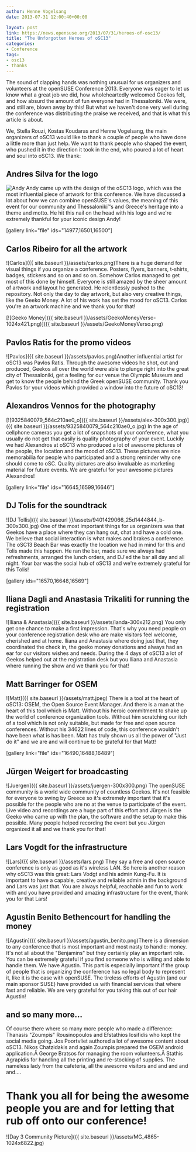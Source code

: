 ```yaml
---
author: Henne Vogelsang
date: 2013-07-31 12:00:40+00:00

layout: post
link: https://news.opensuse.org/2013/07/31/heroes-of-osc13/
title: "The Unforgotten Heroes of oSC13"
categories:
- Conference
tags:
- osc13
- thanks
---
```

The sound of clapping hands was nothing unusual for us organizers and volunteers at the openSUSE Conference 2013. Everyone was eager to let us know what a great job we did, how wholeheartedly welcomed Geekos felt, and how absurd the amount of fun everyone had in Thessaloniki. We were, and still are, blown away by this! But what we haven't done very well during the conference was distributing the praise we received, and that is what this article is about.

We, Stella Rouzi, Kostas Koudaras and Henne Vogelsang, the main organizers of oSC13 would like to thank a couple of people who have done a little more than just help. We want to thank people who shaped the event, who pushed it in the direction it took in the end, who poured a lot of heart and soul into oSC13. <!-- more -->We thank:



## Andres Silva for the logo


![Andy](https://si0.twimg.com/profile_images/378800000013634363/3d20e6460b2e4b83cf7052456b702006.jpeg)
Andy came up with the design of the oSC13 logo, which was the most influential piece of artwork for this conference. We have discussed a lot about how we can combine openSUSE's values, the meaning of this event for our community and Thessaloniki™s and Greece's heritage into a theme and motto. He hit this nail on the head with his logo and we're extremely thankful for your iconic design Andy!
  

[gallery link="file" ids="14977,16501,16500"]



## Carlos Ribeiro for all the artwork


![Carlos]({{ site.baseurl }}/assets/carlos.png)There is a huge demand for visual things if you organize a conference. Posters, flyers, banners, t-shirts, badges, stickers and so on and so on. Somehow Carlos managed to get most of this done by himself. Everyone is still amazed by the sheer amount of artwork and layout he generated. He relentlessly pushed to the repository. Not only the day to day artwork, but also very creative things, like the Geeko Money. A lot of his work has set the mood for oSC13. Carlos you're an artwork machine and we thank you for that!
  



[![Geeko Money]({{ site.baseurl }}/assets/GeekoMoneyVerso-1024x421.png)]({{ site.baseurl }}/assets/GeekoMoneyVerso.png)





## Pavlos Ratis for the promo videos


![Pavlos]({{ site.baseurl }}/assets/pavlos.png)Another influential artist for oSC13 was Pavlos Ratis. Through the awesome videos he shot, cut and produced, Geekos all over the world were able to plunge right into the great city of Thessaloniki, get a feeling for our venue the Olympic Museum and get to know the people behind the Greek openSUSE community. Thank you Pavlos for your videos which provided a window into the future of oSC13!
  





## Alexandros Vennos for the photography


[![9325840079_564c210ae0_o]({{ site.baseurl }}/assets/alex-300x300.jpg)]({{ site.baseurl }}/assets/9325840079_564c210ae0_o.jpg)
In the age of cellphone cameras you get a lot of snapshots of your conference, what you usually do not get that easily is quality photography of your event. Luckily we had Alexandros at oSC13 who produced a lot of awesome pictures of the people, the location and the mood of oSC13. These pictures are nice memorabilia for people who participated and a strong reminder why one should come to oSC. Quality pictures are also invaluable as marketing material for future events. We are grateful for your awesome pictures Alexandros!
  

[gallery link="file" ids="16645,16599,16646"]



## DJ Tolis for the soundtrack


![DJ Tollis]({{ site.baseurl }}/assets/9401429066_25d1444844_b-300x300.jpg)
One of the most important things for us organizers was that Geekos have a place where they can hang out, chat and have a cold one. We believe that social interaction is what makes and brakes a conference. The oSC13 Beach Bar was exactly the location we had in mind for this and Tolis made this happen. He ran the bar, made sure we always had refreshments, arranged the lunch orders, and DJ'ed the bar all day and all night. Your bar was the social hub of oSC13 and we're extremely grateful for this Tolis!
  

[gallery ids="16570,16648,16569"]



## Iliana Dagli and Anastasia Trikaliti for running the registration


![Iliana & Anastasia]({{ site.baseurl }}/assets/ianda-300x212.png)
You only get one chance to make a first impression. That's why you need people on your conference registration desk who are make visitors feel welcome, cherished and at home. Iliana and Anastasia where doing just that, they coordinated the check in, the geeko money donations and always had an ear for our visitors wishes and needs. During the 4 days of oSC13 a lot of Geekos helped out at the registration desk but you Iliana and Anastasia where running the show and we thank you for that!
  




## Matt Barringer for OSEM


![Matt]({{ site.baseurl }}/assets/matt.jpeg)
There is a tool at the heart of oSC13: OSEM, the Open Source Event Manager. And there is a man at the heart of this tool which is Matt. Without his heroic commitment to shake up the world of conference organization tools. Without him scratching our itch of a tool which is not only suitable, but made for free and open source conferences. Without his 34622 lines of code, this conference wouldn't have been what is has been. Matt has truly shown us all the power of "Just do it" and we are and will continue to be grateful for that Matt!
  

[gallery link="file" ids="16490,16488,16489"]



## Jürgen Weigert for broadcasting


![Juergen]({{ site.baseurl }}/assets/juergen-300x300.png)
The openSUSE community is a world wide community of countless Geekos. It's not feasible for everyone to swing by Greece so it's extremely important that it's possible for the people who are no at the venue to participate of the event. Live video and recordings are a huge part of this effort and Jürgen is the Geeko who came up with the plan, the software and the setup to make this possible. Many people helped recording the event but you Jürgen organized it all and we thank you for that!
  






## Lars Vogdt for the infrastructure


![Lars]({{ site.baseurl }}/assets/lars.png)
They say a free and open source conference is only as good as it's wireless LAN. So here is another reason why oSC13 was this great: Lars Vodgt and his admin Kung-Fu. It is important to have a capable, creative and reliable admin in the background and Lars was just that. You are always helpful, reachable and fun to work with and you have provided and amazing infrastructure for the event, thank you for that Lars!
  




## Agustin Benito Bethencourt for handling the money


![Agustin]({{ site.baseurl }}/assets/agustin_benito.png)There is a dimension to any conference that is most important and most nasty to handle: money. It's not all about the "Benjamins" but they certainly play an important role. You can be extremely grateful if you find someone who is willing and able to handle them. We have Agustin. This part is especially important if the group of people that is organizing the conference has no legal body to represent it, like it is the case with openSUSE. The tireless efforts of Agustin (and our main sponsor SUSE) have provided us with financial services that where fast and reliable. We are very grateful for you taking this out of our hair Agustin!
  




## and so many more...


Of course there where so many more people who made a difference: Thanasis "Zoumpis" Rousinopoulos and Efstathios Iosifidis who kept the social media going. Jos Poortvliet authored a lot of awesome content about oSC13. Nikos Chatzidakis and again Zoumpis prepared the OSEM android application.Â George Bratsos for managing the room volunteers.Â Stathis Agrapidis for handling all the printing and re-stocking of supplies. The nameless lady from the cafeteria, all the awesome visitors and and and and and....


# Thank you all for being the awesome people you are and for letting that rub off onto our conference!




![Day 3 Community Picture]({{ site.baseurl }}/assets/MG_4865-1024x6822.jpg)


		
